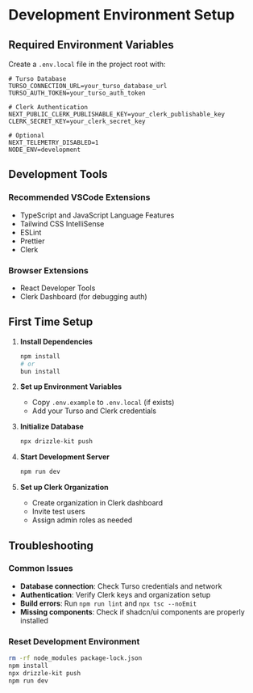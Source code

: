 # Development Environment Setup

## Required Environment Variables

Create a `.env.local` file in the project root with:

```env
# Turso Database
TURSO_CONNECTION_URL=your_turso_database_url
TURSO_AUTH_TOKEN=your_turso_auth_token

# Clerk Authentication
NEXT_PUBLIC_CLERK_PUBLISHABLE_KEY=your_clerk_publishable_key
CLERK_SECRET_KEY=your_clerk_secret_key

# Optional
NEXT_TELEMETRY_DISABLED=1
NODE_ENV=development
```

## Development Tools

### Recommended VSCode Extensions
- TypeScript and JavaScript Language Features
- Tailwind CSS IntelliSense
- ESLint
- Prettier
- Clerk

### Browser Extensions
- React Developer Tools
- Clerk Dashboard (for debugging auth)

## First Time Setup

1. **Install Dependencies**
   ```bash
   npm install
   # or
   bun install
   ```

2. **Set up Environment Variables**
   - Copy `.env.example` to `.env.local` (if exists)
   - Add your Turso and Clerk credentials

3. **Initialize Database**
   ```bash
   npx drizzle-kit push
   ```

4. **Start Development Server**
   ```bash
   npm run dev
   ```

5. **Set up Clerk Organization**
   - Create organization in Clerk dashboard
   - Invite test users
   - Assign admin roles as needed

## Troubleshooting

### Common Issues
- **Database connection**: Check Turso credentials and network
- **Authentication**: Verify Clerk keys and organization setup
- **Build errors**: Run `npm run lint` and `npx tsc --noEmit`
- **Missing components**: Check if shadcn/ui components are properly installed

### Reset Development Environment
```bash
rm -rf node_modules package-lock.json
npm install
npx drizzle-kit push
npm run dev
```